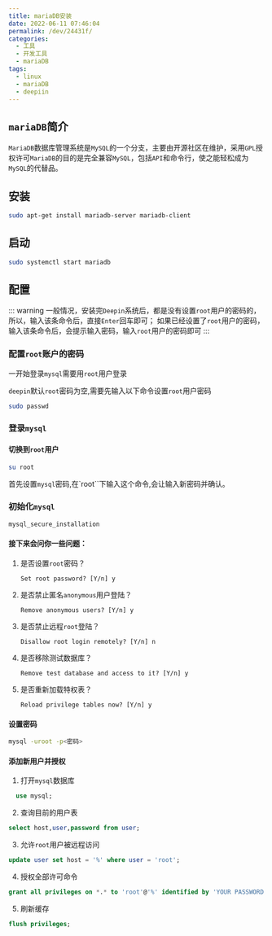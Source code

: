 ```yaml
---
title: mariaDB安装
date: 2022-06-11 07:46:04
permalink: /dev/24431f/
categories:
  - 工具
  - 开发工具
  - mariaDB
tags:
  - linux
  - mariaDB
  - deepiin
---
```


## `mariaDB`简介

`MariaDB`数据库管理系统是`MySQL`的一个分支，主要由开源社区在维护，采用`GPL`授权许可`MariaDB`的目的是完全兼容`MySQL`，包括`API`和命令行，使之能轻松成为`MySQL`的代替品。

<!-- more -->

<InArticleAdsense
    data-ad-client="ca-pub-1725717718088510"
    data-ad-slot="4281148213">
</InArticleAdsense>

## 安装

``` bash
sudo apt-get install mariadb-server mariadb-client
```

## 启动

``` bash
sudo systemctl start mariadb
```

## 配置

::: warning
一般情况，安装完`Deepin`系统后，都是没有设置`root`用户的密码的，所以，输入该条命令后，直接`Enter`回车即可；
如果已经设置了`root`用户的密码，输入该条命令后，会提示输入密码，输入`root`用户的密码即可
:::

### 配置`root`账户的密码

一开始登录`mysql`需要用`root`用户登录

`deepin`默认`root`密码为空,需要先输入以下命令设置`root`用户密码

``` bash
sudo passwd
```

### 登录`mysql`

#### 切换到`root`用户

``` bash
su root
```

首先设置`mysql`密码,在`root``下输入这个命令,会让输入新密码并确认。

### 初始化`mysql`

``` bash
mysql_secure_installation
```


#### 接下来会问你一些问题：

1. 是否设置`root`密码？

    `Set root password? [Y/n] y`

2. 是否禁止匿名`anonymous`用户登陆？

    `Remove anonymous users? [Y/n] y`

3. 是否禁止远程`root`登陆？

    `Disallow root login remotely? [Y/n] n`

4. 是否移除测试数据库？

    `Remove test database and access to it? [Y/n] y`

5. 是否重新加载特权表？

    `Reload privilege tables now? [Y/n] y`

#### 设置密码

``` bash
mysql -uroot -p<密码>
```

#### 添加新用户并授权

1. 打开`mysql`数据库

  ``` sql
    use mysql;
  ```

2. 查询目前的用户表

``` sql
select host,user,password from user;
```

3. 允许`root`用户被远程访问

``` sql
update user set host = '%' where user = 'root';
```

4. 授权全部许可命令

``` sql
grant all privileges on *.* to 'root'@'%' identified by 'YOUR PASSWORD';
```

5. 刷新缓存

``` sql
flush privileges;
```